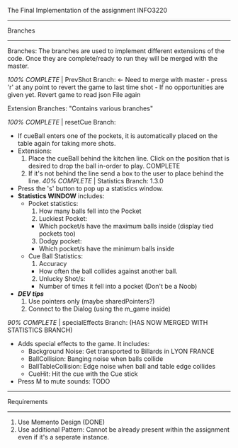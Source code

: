  The Final Implementation of the assignment INFO3220

********
Branches
********

Branches: The branches are used to implement different extensions of the code.
Once they are complete/ready to run they will be merged with the master.

*100% COMPLETE* | PrevShot Branch: <- Need to merge with master
	- press 'r' at any point to revert the game to last time shot
	- If no opportunities are given yet. Revert game to read json File again

Extension Branches: "Contains various branches"

*100% COMPLETE* | resetCue Branch: <MERGED>
  - If cueBall enters one of the pockets, it is automatically placed on the
  table again for taking more shots.
  - Extensions:
    1. Place the cueBall behind the kitchen line. Click on the position that is desired
    to drop the ball in-order to play. COMPLETE
    2. If it's not behind the line send a box to the user to place behind the
      line.
*40% COMPLETE* | Statistics Branch: 1.3.0
  - Press the 's' button to pop up a statistics window.
  - **Statistics WINDOW** includes:
    - Pocket statistics:
      1. How many balls fell into the Pocket
      2. Luckiest Pocket:
        - Which pocket/s have the maximum balls inside (display tied pockets too)
      3. Dodgy pocket:
        - Which pocket/s have the minimum balls inside
    - Cue Ball Statistics:
      1. Accuracy
        - How often the ball collides against another ball.
      2. Unlucky Shot/s:
        - Number of times it fell into a pocket (Don't be a Noob)
   - ***DEV tips***
      1. Use pointers only (maybe sharedPointers?)
      2. Connect to the Dialog (using the m_game inside)

*90% COMPLETE* | specialEffects Branch: (HAS NOW MERGED WITH STATISTICS BRANCH)
  - Adds special effects to the game. It includes:
    - Background Noise: Get transported to Billards in LYON FRANCE
    - BallCollision: Banging noise when balls collide
    - BallTableCollision: Edge noise when ball and table edge collides
    - CueHit: Hit the cue with the Cue stick
  - Press M to mute sounds: TODO
*********
Requirements
*********

1. Use Memento Design (DONE)
2. Use additional Pattern: Cannot be already present within the assignment even
if it's a seperate instance.
